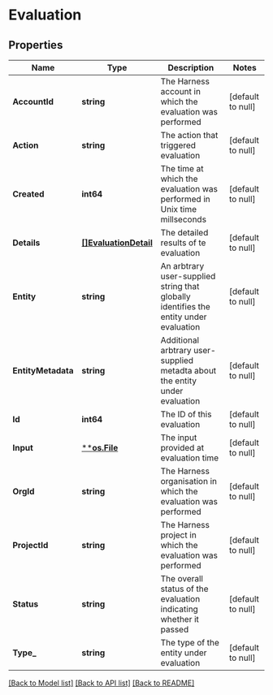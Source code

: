# Evaluation

## Properties
Name | Type | Description | Notes
------------ | ------------- | ------------- | -------------
**AccountId** | **string** | The Harness account in which the evaluation was performed | [default to null]
**Action** | **string** | The action that triggered evaluation | [default to null]
**Created** | **int64** | The time at which the evaluation was performed in Unix time millseconds | [default to null]
**Details** | [**[]EvaluationDetail**](EvaluationDetail.md) | The detailed results of te evaluation | [default to null]
**Entity** | **string** | An arbtrary user-supplied string that globally identifies the entity under evaluation | [default to null]
**EntityMetadata** | **string** | Additional arbtrary user-supplied metadta about the entity under evaluation | [default to null]
**Id** | **int64** | The ID of this evaluation | [default to null]
**Input** | [****os.File**](*os.File.md) | The input provided at evaluation time | [default to null]
**OrgId** | **string** | The Harness organisation in which the evaluation was performed | [default to null]
**ProjectId** | **string** | The Harness project in which the evaluation was performed | [default to null]
**Status** | **string** | The overall status of the evaluation indicating whether it passed | [default to null]
**Type_** | **string** | The type of the entity under evaluation | [default to null]

[[Back to Model list]](../README.md#documentation-for-models) [[Back to API list]](../README.md#documentation-for-api-endpoints) [[Back to README]](../README.md)

